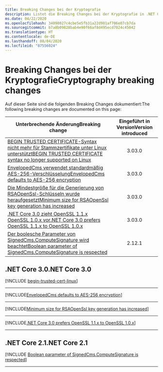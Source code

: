 ```yaml
---
title: Breaking Changes bei der Kryptografie
description: Listet die Breaking Changes bei der Kryptografie in .NET Core auf.
ms.date: 04/22/2020
ms.openlocfilehash: 34098027c4cbe5e5fb31a22d981af706e07cb7da
ms.sourcegitcommit: b7a8b09828bab4e90f66af8d495ecd7024c45042
ms.translationtype: HT
ms.contentlocale: de-DE
ms.lasthandoff: 08/04/2020
ms.locfileid: "87556024"
---
```

# <a name="cryptography-breaking-changes"></a><span data-ttu-id="16254-103">Breaking Changes bei der Kryptografie</span><span class="sxs-lookup"><span data-stu-id="16254-103">Cryptography breaking changes</span></span>

<span data-ttu-id="16254-104">Auf dieser Seite sind die folgenden Breaking Changes dokumentiert:</span><span class="sxs-lookup"><span data-stu-id="16254-104">The following breaking changes are documented on this page:</span></span>

| <span data-ttu-id="16254-105">Unterbrechende Änderung</span><span class="sxs-lookup"><span data-stu-id="16254-105">Breaking change</span></span> | <span data-ttu-id="16254-106">Eingeführt in Version</span><span class="sxs-lookup"><span data-stu-id="16254-106">Version introduced</span></span> |
| - | :-: |
| [<span data-ttu-id="16254-107">BEGIN TRUSTED CERTIFICATE-Syntax nicht mehr für Stammzertifikate unter Linux unterstützt</span><span class="sxs-lookup"><span data-stu-id="16254-107">BEGIN TRUSTED CERTIFICATE syntax no longer supported on Linux</span></span>](#begin-trusted-certificate-syntax-no-longer-supported-for-root-certificates-on-linux) | <span data-ttu-id="16254-108">3.0</span><span class="sxs-lookup"><span data-stu-id="16254-108">3.0</span></span> |
| [<span data-ttu-id="16254-109">EnvelopedCms verwendet standardmäßig AES-256-Verschlüsselung</span><span class="sxs-lookup"><span data-stu-id="16254-109">EnvelopedCms defaults to AES-256 encryption</span></span>](#envelopedcms-defaults-to-aes-256-encryption) | <span data-ttu-id="16254-110">3.0</span><span class="sxs-lookup"><span data-stu-id="16254-110">3.0</span></span> |
| [<span data-ttu-id="16254-111">Die Mindestgröße für die Generierung von RSAOpenSsl-Schlüsseln wurde heraufgesetzt</span><span class="sxs-lookup"><span data-stu-id="16254-111">Minimum size for RSAOpenSsl key generation has increased</span></span>](#minimum-size-for-rsaopenssl-key-generation-has-increased) | <span data-ttu-id="16254-112">3.0</span><span class="sxs-lookup"><span data-stu-id="16254-112">3.0</span></span> |
| [<span data-ttu-id="16254-113">.NET Core 3.0 zieht OpenSSL 1.1.x OpenSSL 1.0.x vor</span><span class="sxs-lookup"><span data-stu-id="16254-113">.NET Core 3.0 prefers OpenSSL 1.1.x to OpenSSL 1.0.x</span></span>](#net-core-30-prefers-openssl-11x-to-openssl-10x) | <span data-ttu-id="16254-114">3.0</span><span class="sxs-lookup"><span data-stu-id="16254-114">3.0</span></span> |
| [<span data-ttu-id="16254-115">Der boolesche Parameter von SignedCms.ComputeSignature wird beachtet</span><span class="sxs-lookup"><span data-stu-id="16254-115">Boolean parameter of SignedCms.ComputeSignature is respected</span></span>](#boolean-parameter-of-signedcmscomputesignature-is-respected) | <span data-ttu-id="16254-116">2.1</span><span class="sxs-lookup"><span data-stu-id="16254-116">2.1</span></span> |

## <a name="net-core-30"></a><span data-ttu-id="16254-117">.NET Core 3.0</span><span class="sxs-lookup"><span data-stu-id="16254-117">.NET Core 3.0</span></span>

[!INCLUDE [begin-trusted-cert-linux](~/includes/core-changes/cryptography/3.0/begin-trusted-cert-linux.md)]

***

[!INCLUDE[EnvelopedCms defaults to AES-256 encryption](~/includes/core-changes/cryptography/3.0/envelopedcms-defaults-to-aes256.md)]

***

[!INCLUDE[Minimum size for RSAOpenSsl key generation has increased](~/includes/core-changes/cryptography/3.0/minimum-rsaopenssl-key-size-change.md)]

***

[!INCLUDE[.NET Core 3.0 prefers OpenSSL 1.1.x to OpenSSL 1.0.x](~/includes/core-changes/cryptography/3.0/net-core-3-0-prefers-openssl-1-1-x.md)]

***

## <a name="net-core-21"></a><span data-ttu-id="16254-118">.NET Core 2.1</span><span class="sxs-lookup"><span data-stu-id="16254-118">.NET Core 2.1</span></span>

[!INCLUDE [Boolean parameter of SignedCms.ComputeSignature is respected](~/includes/core-changes/cryptography/2.1/compute-signature-silent-parameter.md)]

***
